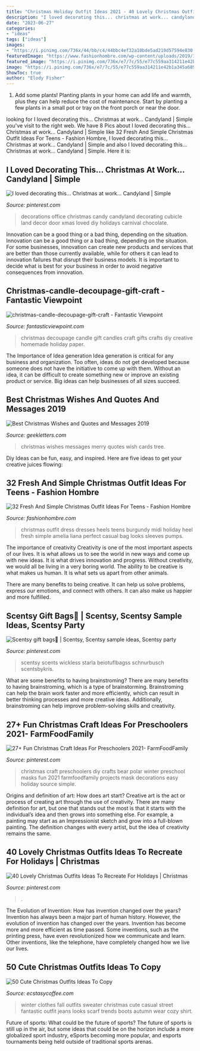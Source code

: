 ```yaml
---
title: "Christmas Holiday Outfit Ideas 2021 - 40 Lovely Christmas Outfits Ideas To Recreate For Holidays"
description: "I loved decorating this... christmas at work... candyland"
date: "2023-06-27"
categories:
- "ideas"
tags: ["ideas"]
images:
- "https://i.pinimg.com/736x/44/bb/c4/44bbc4ef32a10bde5ad210d57594e830.jpg"
featuredImage: "https://www.fashionhombre.com/wp-content/uploads/2019/10/Fresh-And-Simple-Christmas-Outfit-Ideas-For-Teens-9-1.jpg"
featured_image: "https://i.pinimg.com/736x/e7/7c/55/e77c559aa314211e42b1a345a68981d4.jpg"
image: "https://i.pinimg.com/736x/e7/7c/55/e77c559aa314211e42b1a345a68981d4.jpg"
ShowToc: true
author: "Elody Fisher"
---
```



1. Add some plants! Planting plants in your home can add life and warmth, plus they can help reduce the cost of maintenance. Start by planting a few plants in a small pot or tray on the front porch or near the door.

	

		
looking for I loved decorating this... Christmas at work... Candyland | Simple you've visit to the right web. We have 8 Pics about I loved decorating this... Christmas at work... Candyland | Simple like 32 Fresh And Simple Christmas Outfit Ideas For Teens - Fashion Hombre, I loved decorating this... Christmas at work... Candyland | Simple and also I loved decorating this... Christmas at work... Candyland | Simple. Here it is:
		
    
## I Loved Decorating This... Christmas At Work... Candyland | Simple

<img loading=lazy src="https://i.pinimg.com/736x/dc/54/2b/dc542b50a252dc4b31651638d805e988--cubicle-decorations-candy-decorations.jpg" onerror="this.onerror=null;this.src='https://tse3.mm.bing.net/th?id=OIP.FpZM5Y2ORrBIuoOAQ_wG4QHaJ4&amp;pid=15.1';" alt="I loved decorating this... Christmas at work... Candyland | Simple">

_Source: pinterest.com_

>decorations office christmas candy candyland decorating cubicle land decor door xmas loved diy holidays carnival chocolate. 

	

Innovation can be a good thing or a bad thing, depending on the situation.
Innovation can be a good thing or a bad thing, depending on the situation. For some businesses, innovation can create new products and services that are better than those currently available, while for others it can lead to innovation failures that disrupt their business models. It is important to decide what is best for your business in order to avoid negative consequences from innovation.

    
## Christmas-candle-decoupage-gift-craft - Fantastic Viewpoint

<img loading=lazy src="http://www.fantasticviewpoint.com/wp-content/uploads/2013/11/christmas-candle-decoupage-gift-craft.jpg" onerror="this.onerror=null;this.src='https://tse4.mm.bing.net/th?id=OIP.FG9FEyg2UjCMFI3Rgb3ZIwHaLH&amp;pid=15.1';" alt="christmas-candle-decoupage-gift-craft - Fantastic Viewpoint">

_Source: fantasticviewpoint.com_

>christmas decoupage candle gift candles craft gifts crafts diy creative homemade holiday paper. 

	

The Importance of Idea generation
Idea generation is critical for any business and organization. Too often, ideas do not get developed because someone does not have the initiative to come up with them. Without an idea, it can be difficult to create something new or improve an existing product or service. Big ideas can help businesses of all sizes succeed.

    
## Best Christmas Wishes And Quotes And Messages 2019

<img loading=lazy src="https://www.geekletters.com/wp-content/uploads/2019/07/merry-christmas-wish-christmas-tree-in-snow.jpg" onerror="this.onerror=null;this.src='https://tse2.mm.bing.net/th?id=OIP.Kb-8AOJ0DUP8Oxi8h3IRkgHaE8&amp;pid=15.1';" alt="Best Christmas Wishes and Quotes and Messages 2019">

_Source: geekletters.com_

>christmas wishes messages merry quotes wish cards tree. 

	

Diy Ideas can be fun, easy, and inspired. Here are five ideas to get your creative juices flowing:

    
## 32 Fresh And Simple Christmas Outfit Ideas For Teens - Fashion Hombre

<img loading=lazy src="https://www.fashionhombre.com/wp-content/uploads/2019/10/Fresh-And-Simple-Christmas-Outfit-Ideas-For-Teens-9-1.jpg" onerror="this.onerror=null;this.src='https://tse4.mm.bing.net/th?id=OIP.bLWFmdcDlZEQg4AVHJOE7wHaLH&amp;pid=15.1';" alt="32 Fresh And Simple Christmas Outfit Ideas For Teens - Fashion Hombre">

_Source: fashionhombre.com_

>christmas outfit dress dresses heels teens burgundy midi holiday heel fresh simple amelia liana perfect casual bag looks sleeves pumps. 

	

The importance of creativity
Creativity is one of the most important aspects of our lives. It is what allows us to see the world in new ways and come up with new ideas. It is what drives innovation and progress.
Without creativity, we would all be living in a very boring world. The ability to be creative is what makes us human. It is what sets us apart from other animals.

There are many benefits to being creative. It can help us solve problems, express our emotions, and connect with others. It can also make us happier and more fulfilled.

    
## Scentsy Gift Bags🎁 | Scentsy, Scentsy Sample Ideas, Scentsy Party

<img loading=lazy src="https://i.pinimg.com/736x/a9/22/63/a922630e3fa17f74f1840d6add55b59e--scentsy-fragrances-hostess-gifts.jpg" onerror="this.onerror=null;this.src='https://tse1.mm.bing.net/th?id=OIP.wrDgM44FVlcHSUVPZhjMuAHaJ3&amp;pid=15.1';" alt="Scentsy gift bags🎁 | Scentsy, Scentsy sample ideas, Scentsy party">

_Source: pinterest.com_

>scentsy scents wickless starla beiotuflbagss schnurbusch scentsbykris. 

	

What are some benefits to having brainstroming?
There are many benefits to having brainstroming, which is a type of brainstorming. Brainstroming can help the brain work faster and more efficiently, which can result in better thinking processes and more creative ideas. Additionally, brainstroming can help improve problem-solving skills and creativity.

    
## 27+ Fun Christmas Craft Ideas For Preschoolers 2021- FarmFoodFamily

<img loading=lazy src="https://i.pinimg.com/736x/44/bb/c4/44bbc4ef32a10bde5ad210d57594e830.jpg" onerror="this.onerror=null;this.src='https://tse2.mm.bing.net/th?id=OIP.FcfhtkyVv39rGB2kd2BpXAHaKl&amp;pid=15.1';" alt="27+ Fun Christmas Craft Ideas For Preschoolers 2021- FarmFoodFamily">

_Source: pinterest.com_

>christmas craft preschoolers diy crafts bear polar winter preschool masks fun 2021 farmfoodfamily projects mask decorations easy holiday source simple. 

	

Origins and definition of art: How does art start?
Creative art is the act or process of creating art through the use of creativity. There are many definition for art, but one that stands out the most is that it starts with the individual’s idea and then grows into something else. For example, a painting may start as an Impressionist sketch and grow into a full-blown painting. The definition changes with every artist, but the idea of creativity remains the same.

    
## 40 Lovely Christmas Outfits Ideas To Recreate For Holidays | Christmas

<img loading=lazy src="https://i.pinimg.com/736x/e7/7c/55/e77c559aa314211e42b1a345a68981d4.jpg" onerror="this.onerror=null;this.src='https://tse3.mm.bing.net/th?id=OIP.WjyI0FkXnyvamEjJosvNDwHaOy&amp;pid=15.1';" alt="40 Lovely Christmas Outfits Ideas To Recreate For Holidays | Christmas">

_Source: pinterest.com_

>. 

	

The Evolution of Invention: How has invention changed over the years?
Invention has always been a major part of human history. However, the evolution of invention has changed over the years. Invention has become more and more efficient as time passed. Some inventions, such as the printing press, have even revolutionized how we communicate and learn. Other inventions, like the telephone, have completely changed how we live our lives.

    
## 50 Cute Christmas Outfits Ideas To Copy

<img loading=lazy src="https://www.ecstasycoffee.com/wp-content/uploads/2016/10/Clothes-Casual-Outift1.jpg" onerror="this.onerror=null;this.src='https://tse2.mm.bing.net/th?id=OIP.Kq81ihrMz367f3_KcvqErAHaNX&amp;pid=15.1';" alt="50 Cute Christmas Outfits Ideas To Copy">

_Source: ecstasycoffee.com_

>winter clothes fall outfits sweater christmas cute casual street fantastic outfit jeans looks scarf trends boots autumn wear cozy shirt. 

	

Future of sports: What could be the future of sports?
The future of sports is still up in the air, but some ideas that could be on the horizon include a more globalized sport industry, eSports becoming more popular, and esports tournaments being held outside of traditional sports arenas.

